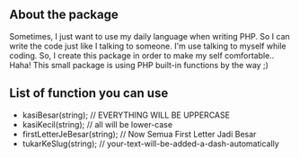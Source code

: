 ## About the package
Sometimes, I just want to use my daily language when writing PHP. So I can write the code just like I talking to someone. I'm use talking to myself while coding. So, I create this package in order to make my self comfortable.. Haha!
This small package is using PHP built-in functions by the way ;)

## List of function you can use
* kasiBesar(string); // EVERYTHING WILL BE UPPERCASE
* kasiKecil(string); // all will be lower-case
* firstLetterJeBesar(string); // Now Semua First Letter Jadi Besar
* tukarKeSlug(string); // your-text-will-be-added-a-dash-automatically